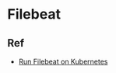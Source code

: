 # Filebeat

## Ref

- [Run Filebeat on Kubernetes](https://www.elastic.co/guide/en/beats/filebeat/7.7/running-on-kubernetes.html)
